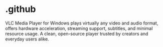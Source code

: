 # .github
VLC Media Player for Windows plays virtually any video and audio format, offers hardware acceleration, streaming support, subtitles, and minimal resource usage. A clean, open-source player trusted by creators and everyday users alike.
